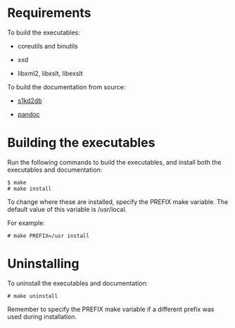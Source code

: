 Requirements
============

To build the executables:

-   coreutils and binutils

-   xxd

-   libxml2, libxslt, libexslt

To build the documentation from source:

-   [s1kd2db](http://github.com/kibook/s1kd2db)

-   [pandoc](https://pandoc.org/)

Building the executables
========================

Run the following commands to build the executables, and install both
the executables and documentation:

    $ make
    # make install

To change where these are installed, specify the PREFIX make variable.
The default value of this variable is /usr/local.

For example:

    # make PREFIX=/usr install

Uninstalling
============

To uninstall the executables and documentation:

    # make uninstall

Remember to specify the PREFIX make variable if a different prefix was
used during installation.
